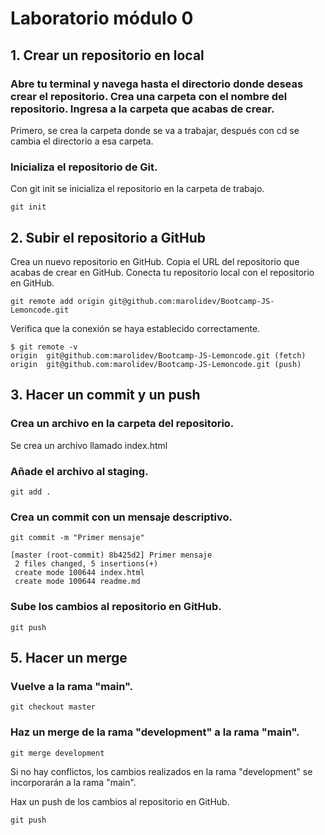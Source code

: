 # Laboratorio módulo 0
## 1. Crear un repositorio en local

### Abre tu terminal y navega hasta el directorio donde deseas crear el repositorio. Crea una carpeta con el nombre del repositorio. Ingresa a la carpeta que acabas de crear.
Primero, se crea la carpeta donde se va a trabajar, después con cd se cambia el directorio a esa carpeta.

### Inicializa el repositorio de Git. 
Con git init se inicializa el repositorio en la carpeta de trabajo.
```
git init
```
## 2. Subir el repositorio a GitHub

Crea un nuevo repositorio en GitHub. 
Copia el URL del repositorio que acabas de crear en GitHub.
Conecta tu repositorio local con el repositorio en GitHub.
```
git remote add origin git@github.com:marolidev/Bootcamp-JS-Lemoncode.git
```
Verifica que la conexión se haya establecido correctamente.
```
$ git remote -v
origin  git@github.com:marolidev/Bootcamp-JS-Lemoncode.git (fetch)
origin  git@github.com:marolidev/Bootcamp-JS-Lemoncode.git (push)
```
## 3. Hacer un commit y un push
### Crea un archivo en la carpeta del repositorio.
Se crea un archivo llamado index.html
### Añade el archivo al staging.
```
git add .
```
### Crea un commit con un mensaje descriptivo.
```
git commit -m "Primer mensaje"

[master (root-commit) 8b425d2] Primer mensaje
 2 files changed, 5 insertions(+)
 create mode 100644 index.html
 create mode 100644 readme.md
```
### Sube los cambios al repositorio en GitHub.
```
git push
```
## 5. Hacer un merge

### Vuelve a la rama "main".
```
git checkout master
```

### Haz un merge de la rama "development" a la rama "main".
```
git merge development
```
Si no hay conflictos, los cambios realizados en la rama "development" se incorporarán a la rama "main".

Hax un push de los cambios al repositorio en GitHub.
```
git push
```
